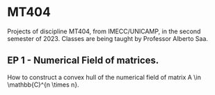 # MT404
Projects of discipline MT404, from IMECC/UNICAMP, in the second semester of 2023. Classes are being taught by Professor Alberto Saa. 

## EP 1 - Numerical Field of matrices.
How to construct a convex hull of the numerical field of matrix A \in \mathbb{C}^{n \times n}.
